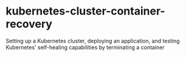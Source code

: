 # kubernetes-cluster-container-recovery
Setting up a Kubernetes cluster, deploying an application, and testing Kubernetes' self-healing capabilities by terminating a container
